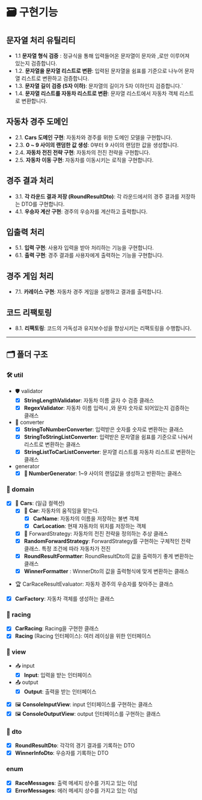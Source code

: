 # 🗃 구현기능

## 문자열 처리 유틸리티
- 1.1  **문자열 형식 검증** : 정규식을 통해 입력들어온 문자열이 문자와 ,로만 이루어져 있는지 검증합니다.
- 1.2. **문자열을 문자열 리스트로 변환**: 입력된 문자열을 쉼표를 기준으로 나누어 문자열 리스트로 변환하고 검증합니다.
- 1.3. **문자열 길이 검증 (5자 이하)**: 문자열의 길이가 5자 이하인지 검증합니다.`
- 1.4. **문자열 리스트를 자동차 리스트로 변환**: 문자열 리스트에서 자동차 객체 리스트로 변환합니다.
## 자동차 경주 도메인
- 2.1. **Cars 도메인 구현**: 자동차와 경주를 위한 도메인 모델을 구현합니다.
- 2.3. **0 ~ 9 사이의 랜덤한 값 생성**: 0부터 9 사이의 랜덤한 값을 생성합니다.
- 2.4. **자동차 전진 전략 구현**: 자동차의 전진 전략을 구현합니다.
- 2.5. **자동차 이동 구현**: 자동차를 이동시키는 로직을 구현합니다.

## 경주 결과 처리
- 3.1. **각 라운드 결과 저장 (RoundResultDto)**: 각 라운드에서의 경주 결과를 저장하는 DTO를 구현합니다.
- 4.1. **우승자 계산 구현**: 경주의 우승자를 계산하고 출력합니다.

## 입출력 처리
- 5.1. **입력 구현**: 사용자 입력을 받아 처리하는 기능을 구현합니다.
- 6.1. **출력 구현**: 경주 결과를 사용자에게 출력하는 기능을 구현합니다.

## 경주 게임 처리
- 7.1. **카레이스 구현**: 자동차 경주 게임을 실행하고 결과를 출력합니다.

## 코드 리팩토링
- 8.1. **리팩토링**: 코드의 가독성과 유지보수성을 향상시키는 리팩토링을 수행합니다.
---

## 🗂 폴더 구조

### 🛠 util

- 🛡️ validator
    - [x] **StringLengthValidator**: 자동차 이름 글자 수 검증 클래스
    - [x] **RegexValidator**: 자동차 이름 입력시 ,와 문자 숫자로 되어있는지 검증하는 클래스

- 🎉 converter
    - [x] **StringToNumberConverter**: 입력받은 숫자를 숫자로 변환하는 클래스
    - [x] **StringToStringListConverter**: 입력받은 문자열을 쉼표를 기준으로 나눠서 리스트로 변환하는 클래스
    - [x] **StringListToCarListConverter**: 문자열 리스트를 자동차 리스트로 변환하는 클래스

- generator
    - [x] **🎰 NumberGenerator**: 1~9 사이의 랜덤값을 생성하고 반환하는 클래스

### 🏢 domain

- [x] 🚗 **Cars**: (일급 컬렉션)
    - [x] 🚖 **Car**: 자동차의 움직임을 맡는다.
        - [x] **CarName**: 자동차의 이름을 저장하는 불변 객체
        - [x] **CarLocation**: 현재 자동차의 위치를 저장하는 객체

    - [x] 🚀 ForwardStrategy: 자동차의 전진 전략을 정의하는 추상 클래스
    - [x] **RandomForwardStrategy**: ForwardStrategy를 구현하는 구체적인 전략 클래스. 특정 조건에 따라 자동차가 전진
    - [x] **RoundResultFormatter**: RoundResultDto의 값을 출력하기 좋게 변환하는 클래스
    - [x] **WinnerFormatter** : WinnerDto의 값을 출력형식에 맞게 변환하는 클래스
- 🏆 CarRaceResultEvaluator: 자동차 경주의 우승자를 찾아주는 클래스
- [x] **CarFactory**: 자동차 객체를 생성하는 클래스

### 🚥 racing

- [x] **CarRacing**: Racing을 구현한 클래스
- [x] **Racing** (Racing 인터페이스): 여러 레이싱을 위한 인터페이스

### 👀 view

- 📥 input
    - [x] **Input**: 입력을 받는 인터페이스

- 📤 output
    - [x] **Output**: 출력을 받는 인터페이스

- [x] 🖼️ **ConsoleInputView**: input 인터페이스를 구현하는 클래스
- [x] 🖼️ **ConsoleOutputView**: output 인터페이스를 구현하는 클래스

### 📝 dto

- [x] **RoundResultDto**: 각각의 경기 결과를 기록하는 DTO
- [x] **WinnerInfoDto**: 우승자를 기록하는 DTO

### enum
- [x] **RaceMessages**: 출력 메세지 상수를 가지고 있는 이넘  
- [x] **ErrorMessages**: 에러 메세지 상수를 가지고 있는 이넘 